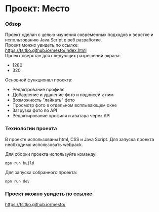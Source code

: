 # Проект: Место

### Обзор

Проект сделан с целью изучения современных подходов к верстке и использованию Java Script в веб разработке.  
Проект можно увидеть по ссылке: https://tsitko.github.io/mesto/index.html  
Проект сверстан для следующих разрешений экрана:

- 1280
- 320

Основной функционал проекта:

- Редактрование профиля
- Добавление и удаление фото и подписей к ним
- Возможность "лайкать" фото
- Просмотр фото в отдельном всплывающем окне
- Загрузка фото по API
- Редактирование профиля и аватара через API

### Технологии проекта

В проекте использованы html, CSS и Java Script. Для запуска проекта необходимо использовать webpack.

Для сборки проекта используйте команду:

```
npm run build
```

Для запуска собранного проекта:

```
npm run dev
```

### Проект можно увидеть по ссылке

https://tsitko.github.io/mesto/
